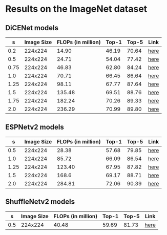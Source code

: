 # Results on the ImageNet dataset


## DiCENet models

| s | Image Size | FLOPs (in million) | Top-1 | Top-5 | Link |
|---|---|---|---|---|---|
| 0.2 | 224x224 | 14.90 | 46.19 | 70.64 | [here](model/classification/model_zoo/dicenet/dicenet_s_0.2_imagenet_224x224.pth) |
| 0.5 | 224x224 | 24.71 | 54.04 | 77.42 | [here](model/classification/model_zoo/dicenet/dicenet_s_0.5_imagenet_224x224.pth) |
| 0.75 | 224x224 | 46.83 | 62.80 | 84.24 | [here](model/classification/model_zoo/dicenet/dicenet_s_0.75_imagenet_224x224.pth) |
| 1.0 | 224x224 | 70.71 |  66.45 | 86.64  | [here](model/classification/model_zoo/dicenet/dicenet_s_1.0_imagenet_224x224.pth) |
| 1.25 | 224x224 | 98.11 | 67.77 | 87.64 | [here](model/classification/model_zoo/dicenet/dicenet_s_1.25_imagenet_224x224.pth) |
| 1.5 | 224x224 | 135.48 | 69.51 | 88.76 | [here](model/classification/model_zoo/dicenet/dicenet_s_1.5_imagenet_224x224.pth) |
| 1.75 | 224x224 | 182.24 | 70.26 | 89.33 | [here](model/classification/model_zoo/dicenet/dicenet_s_1.75_imagenet_224x224.pth) |
| 2.0 | 224x224 | 236.29 | 70.99 | 89.80 | [here](model/classification/model_zoo/dicenet/dicenet_s_2.0_imagenet_224x224.pth) |


## ESPNetv2 models

| s | Image Size | FLOPs (in million) | Top-1 | Top-5 | Link |
|---|---|---|---|---|---|
| 0.5 | 224x224 | 28.38 | 57.68 | 79.85 | [here](model/classification/model_zoo/espnetv2/espnetv2_s_0.5_imagenet_224x224.pth) |
| 1.0 | 224x224 | 85.72 | 66.09 | 86.54 | [here](model/classification/model_zoo/espnetv2/espnetv2_s_1.0_imagenet_224x224.pth) |
| 1.25 | 224x224 | 123.40 | 67.95 | 87.82 | [here](model/classification/model_zoo/espnetv2/espnetv2_s_1.25_imagenet_224x224.pth) |
| 1.5 | 224x224 | 168.6 | 69.17 | 88.71 | [here](model/classification/model_zoo/espnetv2/espnetv2_s_1.5_imagenet_224x224.pth) |
| 2.0 | 224x224 | 284.81 | 72.06 | 90.39 | [here](model/classification/model_zoo/espnetv2/espnetv2_s_2.0_imagenet_224x224.pth) |


## ShuffleNetv2 models

| s | Image Size | FLOPs (in million) | Top-1 | Top-5 | Link |
|---|---|---|---|---|---|
| 0.5 | 224x224 | 40.48 | 59.69 | 81.73 | [here](model/classification/model_zoo/shufflenetv2/shufflenetv2_s_0.5_imagenet_224x224.pth) |



